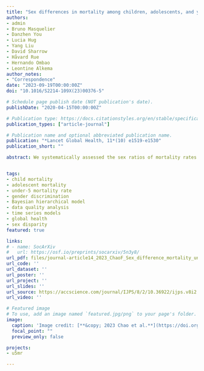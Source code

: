 ```yaml
---
title: "Sex differences in mortality among children, adolescents, and young people aged 0-24 years: a systematic assessment of national, regional, and global trends from 1990 to 2021"
authors:
- admin
- Bruno Masquelier
- Danzhen You
- Lucia Hug
- Yang Liu
- David Sharrow
- Håvard Rue
- Hernando Ombao
- Leontine Alkema
author_notes:
- "Correspondence"
date: "2023-09-19T00:00:00Z"
doi: "10.1016/S2214-109X(23)00376-5"

# Schedule page publish date (NOT publication's date).
publishDate: "2020-04-15T00:00:00Z"

# Publication type: https://docs.citationstyles.org/en/stable/specification.html#appendix-iii-types
publication_types: ["article-journal"]

# Publication name and optional abbreviated publication name.
publication: "*Lancet Global Health, 11*(10) e1519-e1530"
publication_short: ""

abstract: We systematically assessed the sex ratios of mortality rates in the early life course, from birth to age 24 years, for 200 countries and territories from 1990 to 2021. We compiled three extensive databases, including publicly available data sources for children (aged 0–4 years), adolescents (5–14 years), and young people (15–24 years). We modelled the relationship between the sex ratio and total mortality rate for each age group. This study provides insight into levels and trends in sex ratios of mortality and pinpoints countries with outlying sex ratios. We showed that chances of survival up to age 24 years tend to improve more rapidly for girls than boys as total mortality decreases, with a reversal of this trend at very low mortality. Further research should focus on explaining differences across countries and regions, and shed light on the contribution of cause-specific mortality to these sex differences. Targeted interventions or legislation should be taken to reduce sex disparities due to discrimination or excessive exposure to violence.


tags:
- child mortality
- adolescent mortality
- under-5 mortality rate
- gender discrimination
- Bayesian hierarchical model
- data quality analysis
- time series models
- global health
- sex disparity
featured: true

links:
# - name: SocArXiv
#   url: https://osf.io/preprints/socarxiv/5n3y8/
url_pdf: files/journal-article14_2023_ChaoF_Sex_difference_mortality_under_25.pdf
url_code: ''
url_dataset: ''
url_poster: ''
url_project: ''
url_slides: ''
url_source: https://accscience.com/journal/IJPS/8/2/10.36922/ijps.v8i2.332
url_video: ''

# Featured image
# To use, add an image named `featured.jpg/png` to your page's folder. 
image:
  caption: 'Image credit: [**&copy; 2023 Chao et al.**](https://doi.org/10.1016/S2214-109X(23)00376-5)'
  focal_point: ""
  preview_only: false

projects:
- u5mr

---
```

<div data-badge-details="right" data-badge-type="medium-donut" data-doi="10.1016/S2214-109X(23)00376-5" data-hide-no-mentions="true" class="altmetric-embed"></div>
